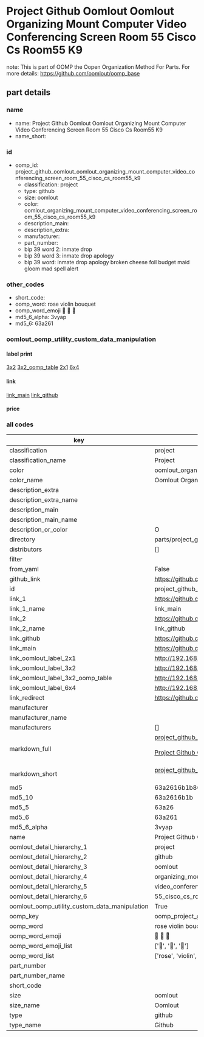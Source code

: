 # Project Github Oomlout Oomlout Organizing Mount Computer Video Conferencing Screen Room 55 Cisco Cs Room55 K9  

note: This is part of OOMP the Oopen Organization Method For Parts. For more details: https://github.com/oomlout/oomp_base

##  part details
  







### name
* name: Project Github Oomlout Oomlout Organizing Mount Computer Video Conferencing Screen Room 55 Cisco Cs Room55 K9
* name_short: 
### id
* oomp_id: project_github_oomlout_oomlout_organizing_mount_computer_video_conferencing_screen_room_55_cisco_cs_room55_k9
  * classification: project
  * type: github
  * size: oomlout
  * color: oomlout_organizing_mount_computer_video_conferencing_screen_room_55_cisco_cs_room55_k9
  * description_main: 
  * description_extra: 
  * manufacturer: 
  * part_number: 
  * bip 39 word 2: inmate drop
  * bip 39 word 3: inmate drop apology
  * bip 39 word: inmate drop apology broken cheese foil budget maid gloom mad spell alert

### other_codes
* short_code: 
* oomp_word: rose violin bouquet
* oomp_word_emoji :rose: :violin: :bouquet:
* md5_6_alpha: 3vyap
* md5_6: 63a261






### oomlout_oomp_utility_custom_data_manipulation
#### label print
[3x2](http://192.168.1.245:1112/?label=oomp%203vyap)
[3x2_oomp_table](http://192.168.1.108:1112/?label=oomp%203vyap)
[2x1](http://192.168.1.242:1112/?label=oomp%203vyap)
[6x4](http://192.168.1.55:1112/?label=oomp%203vyap)    

#### link

[link_main](https://github.com/oomlout/oomlout_oomp_version_1_messy/tree/main/parts/project_github_oomlout_oomlout_organizing_mount_computer_video_conferencing_screen_room_55_cisco_cs_room55_k9) [link_github](https://github.com/oomlout/oomlout_oomp_version_1_messy/tree/main/parts/project_github_oomlout_oomlout_organizing_mount_computer_video_conferencing_screen_room_55_cisco_cs_room55_k9)                             

#### price







### all codes 
| key | value |  
| --- | --- |  
| classification | project |  
| classification_name | Project |  
| color | oomlout_organizing_mount_computer_video_conferencing_screen_room_55_cisco_cs_room55_k9 |  
| color_name | Oomlout Organizing Mount Computer Video Conferencing Screen Room 55 Cisco Cs Room55 K9 |  
| description_extra |  |  
| description_extra_name |  |  
| description_main |  |  
| description_main_name |  |  
| description_or_color | O  |  
| directory | parts/project_github_oomlout_oomlout_organizing_mount_computer_video_conferencing_screen_room_55_cisco_cs_room55_k9 |  
| distributors | [] |  
| filter |  |  
| from_yaml | False |  
| github_link | https://github.com/oomlout/oomlout_oomp_part_src/tree/main/parts/project_github_oomlout_oomlout_organizing_mount_computer_video_conferencing_screen_room_55_cisco_cs_room55_k9 |  
| id | project_github_oomlout_oomlout_organizing_mount_computer_video_conferencing_screen_room_55_cisco_cs_room55_k9 |  
| link_1 | https://github.com/oomlout/oomlout_oomp_version_1_messy/tree/main/parts/project_github_oomlout_oomlout_organizing_mount_computer_video_conferencing_screen_room_55_cisco_cs_room55_k9 |  
| link_1_name | link_main |  
| link_2 | https://github.com/oomlout/oomlout_oomp_version_1_messy/tree/main/parts/project_github_oomlout_oomlout_organizing_mount_computer_video_conferencing_screen_room_55_cisco_cs_room55_k9 |  
| link_2_name | link_github |  
| link_github | https://github.com/oomlout/oomlout_oomp_version_1_messy/tree/main/parts/project_github_oomlout_oomlout_organizing_mount_computer_video_conferencing_screen_room_55_cisco_cs_room55_k9 |  
| link_main | https://github.com/oomlout/oomlout_oomp_version_1_messy/tree/main/parts/project_github_oomlout_oomlout_organizing_mount_computer_video_conferencing_screen_room_55_cisco_cs_room55_k9 |  
| link_oomlout_label_2x1 | http://192.168.1.242:1112/?label=oomp%203vyap |  
| link_oomlout_label_3x2 | http://192.168.1.245:1112/?label=oomp%203vyap |  
| link_oomlout_label_3x2_oomp_table | http://192.168.1.108:1112/?label=oomp%203vyap |  
| link_oomlout_label_6x4 | http://192.168.1.55:1112/?label=oomp%203vyap |  
| link_redirect | https://github.com/oomlout/oomlout_oomp_version_1_messy/tree/main/parts/project_github_oomlout_oomlout_organizing_mount_computer_video_conferencing_screen_room_55_cisco_cs_room55_k9 |  
| manufacturer |  |  
| manufacturer_name |  |  
| manufacturers | [] |  
| markdown_full | [project_github_oomlout_oomlout_organizing_mount_computer_video_conferencing_screen_room_55_cisco_cs_room55_k9](none)<br>[](none)<br>[Project Github Oomlout Oomlout Organizing Mount Computer Video Conferencing Screen Room 55 Cisco Cs Room55 K9](none)<br><br> |  
| markdown_short | [project_github_oomlout_oomlout_organizing_mount_computer_video_conferencing_screen_room_55_cisco_cs_room55_k9](none)<br><br> |  
| md5 | 63a2616b1b8603b1699391c814d0dba2 |  
| md5_10 | 63a2616b1b |  
| md5_5 | 63a26 |  
| md5_6 | 63a261 |  
| md5_6_alpha | 3vyap |  
| name | Project Github Oomlout Oomlout Organizing Mount Computer Video Conferencing Screen Room 55 Cisco Cs Room55 K9 |  
| oomlout_detail_hierarchy_1 | project |  
| oomlout_detail_hierarchy_2 | github |  
| oomlout_detail_hierarchy_3 | oomlout |  
| oomlout_detail_hierarchy_4 | organizing_mount_computer |  
| oomlout_detail_hierarchy_5 | video_conferencing_screen_room |  
| oomlout_detail_hierarchy_6 | 55_cisco_cs_room55_k9 |  
| oomlout_oomp_utility_custom_data_manipulation | True |  
| oomp_key | oomp_project_github_oomlout_oomlout_organizing_mount_computer_video_conferencing_screen_room_55_cisco_cs_room55_k9 |  
| oomp_word | rose violin bouquet |  
| oomp_word_emoji | :rose: :violin: :bouquet: |  
| oomp_word_emoji_list | [':rose:', ':violin:', ':bouquet:'] |  
| oomp_word_list | ['rose', 'violin', 'bouquet'] |  
| part_number |  |  
| part_number_name |  |  
| short_code |  |  
| size | oomlout |  
| size_name | Oomlout |  
| type | github |  
| type_name | Github |  
